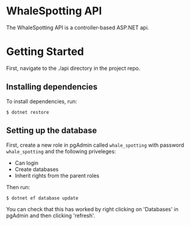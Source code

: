# WhaleSpotting API
The WhaleSpotting API is a controller-based ASP.NET api.
# Getting Started
First, navigate to the ./api directory in the project repo.
## Installing dependencies
To install dependencies, run:
```
$ dotnet restore
```
## Setting up the database
First, create a new role in pgAdmin called `whale_spotting` with password `whale_spotting` and the following priveleges:
- Can login
- Create databases
- Inherit rights from the parent roles

Then run:
```
$ dotnet ef database update
```

You can check that this has worked by right clicking on 'Databases' in pgAdmin and then clicking 'refresh'.
